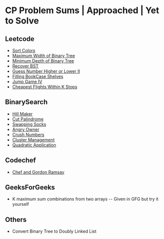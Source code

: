 # CP Problem Sums | Approached | Yet to Solve

## Leetcode

* [Sort Colors](https://leetcode.com/problems/sort-colors/)
* [Maximum Width of Binary Tree](https://leetcode.com/problems/maximum-width-of-binary-tree/)
* [Minimum Depth of Binary Tree](https://leetcode.com/problems/minimum-depth-of-binary-tree/)
* [Recover BST](https://leetcode.com/problems/recover-binary-search-tree/)
* [Guess Number Higher or Lower II](https://leetcode.com/problems/guess-number-higher-or-lower-ii/)
* [Filling BookCase Shelves](https://leetcode.com/problems/filling-bookcase-shelves/)
* [Jump Game IV](https://leetcode.com/problems/jump-game-iv/)
* [Cheapest Flights Within K Stops](https://leetcode.com/problems/cheapest-flights-within-k-stops/)

## BinarySearch

* [Hill Maker](https://binarysearch.com/problems/Hill-Maker)
* [Cut Palindrome](https://binarysearch.com/problems/Cut-Palindrome)
* [Swapping Socks](https://binarysearch.com/problems/Swapping-Socks)
* [Angry Owner](https://binarysearch.com/problems/Angry-Owner)
* [Crush Numbers](https://binarysearch.com/problems/Crush-Numbers)
* [Cluster Management](https://binarysearch.com/problems/Cluster-Management)
* [Quadratic Application](https://binarysearch.com/problems/Quadratic-Application)

## Codechef

* [Chef and Gordon Ramsay](https://www.codechef.com/problems/CHGORAM)

## GeeksForGeeks

* K maximum sum combinations from two arrays -- Given in GFG but try it yourself

## Others

* Convert Binary Tree to Doubly Linked List
